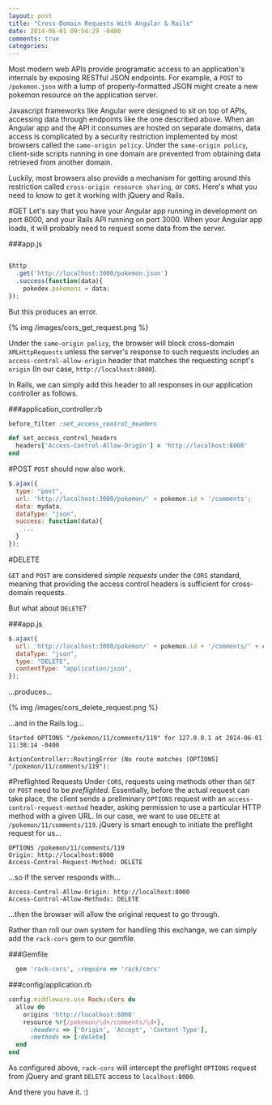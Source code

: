 ```yaml
---
layout: post
title: "Cross-Domain Requests With Angular & Rails"
date: 2014-06-01 09:54:29 -0400
comments: true
categories:
---
```


Most modern web APIs provide programatic access to an application's internals by exposing RESTful JSON endpoints.  For example, a ```POST``` to ```/pokemon.json``` with a lump of properly-formatted JSON might create a new pokemon resource on the application server.  

Javascript frameworks like Angular were designed to
sit on top of APIs, accessing data through endpoints like
the one described above. When an Angular app and the API it consumes are
hosted on separate domains, data access is complicated by a security restriction implemented by most browsers called the ```same-origin policy```.  Under the ```same-origin policy```, client-side scripts running in one domain are prevented from obtaining data retrieved from another domain.

Luckily, most browsers also provide a mechanism for getting
around this restriction called ```cross-origin resource sharing```, or ```CORS```.  Here's
what you need to know to get it working with jQuery and Rails.

#GET
Let's say that you have your Angular app running in development on port 8000,
and your Rails API running on port 3000. When your Angular app loads, it will probably need to request some data
from the server.

###app.js
```js

$http
  .get('http://localhost:3000/pokemon.json')
  .success(function(data){
    pokedex.pokemons = data;
});
```

But this produces an error.

{% img /images/cors_get_request.png %}

Under the ```same-origin policy```, the browser will block cross-domain ```XMLHttpRequests``` unless the server's response to such requests includes an ```access-control-allow-origin``` header that matches the
requesting script's ```origin``` (In our case, ```http://localhost:8000```).

In Rails, we can simply add this header to all responses
in our application controller as follows.

###application_controller.rb
```ruby
before_filter :set_access_control_headers

def set_access_control_headers
  headers['Access-Control-Allow-Origin'] = 'http://localhost:8000'
end
```


#POST
 ```POST``` should now also work.

```js
$.ajax({
  type: "post",
  url: 'http://localhost:3000/pokemon/' + pokemon.id + '/comments';
  data: mydata,
  dataType: "json",
  success: function(data){
    ...
  }
});
```
#DELETE

 ```GET``` and ```POST``` are considered *simple requests* under the
 ```CORS``` standard, meaning that providing the access control headers is
 sufficient for cross-domain requests.

But what about ```DELETE```?

###app.js

```js
$.ajax({
  url: 'http://localhost:3000/pokemon/' + pokemon.id + '/comments/' + comment.id;
  dataType: "json",
  type: "DELETE",
  contentType: "application/json",
});
```

...produces...

{% img /images/cors_delete_request.png %}

...and in the Rails log...

    Started OPTIONS "/pokemon/11/comments/119" for 127.0.0.1 at 2014-06-01 11:38:14 -0400

    ActionController::RoutingError (No route matches [OPTIONS] "/pokemon/11/comments/119"):

#Preflighted Requests
Under ```CORS```, requests using methods other than ```GET``` or ```POST``` need to be *preflighted*.  Essentially, before the
actual request can take place, the client sends a preliminary
 ```OPTIONS``` request with an ```access-control-request-method```
header, asking permission to use a particular HTTP method with a given URL.  In our case, we
want to use ```DELETE``` at ```/pokemon/11/comments/119```.  jQuery is smart enough to initiate the preflight
request for us...

    OPTIONS /pokemon/11/comments/119
    Origin: http://localhost:8000
    Access-Control-Request-Method: DELETE

...so if the server responds with...

    Access-Control-Allow-Origin: http://localhost:8000
    Access-Control-Allow-Methods: DELETE

...then the browser will allow the original request to go through.

Rather than roll our own system for handling this exchange,
we can simply add the ```rack-cors``` gem to our gemfile.

###Gemfile
```ruby
  gem 'rack-cors', :require => 'rack/cors'
```

###config/application.rb
```ruby
config.middleware.use Rack::Cors do
  allow do
    origins 'http://localhost:8000'
    resource %r{/pokemon/\d+/comments/\d+},
      :headers => ['Origin', 'Accept', 'Content-Type'],
      :methods => [:delete]
  end
end
```

As configured above, ```rack-cors``` will intercept the preflight ```OPTIONS``` request from jQuery and grant ```DELETE``` access to ```localhost:8000```.

And there you have it.  :)
